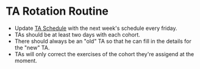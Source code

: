 # TA Rotation Routine

- Update [TA Schedule](https://docs.google.com/spreadsheets/d/10m8Ohzr8ca-6Lg6h5X8jOttOEkW11ZjV4yJV4VSQHm4/edit#gid=0) with the next week's schedule every friday.
-  TAs should be at least two days with each cohort.
-  There should always be an "old" TA  so that he can fill in  the details for the "new" TA.
- TAs will only correct the exercises of the cohort they're assigend at the moment.
